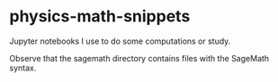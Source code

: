 # physics-math-snippets

Jupyter notebooks I use to do some computations or study. 

Observe that the sagemath directory contains files with the SageMath syntax. 

